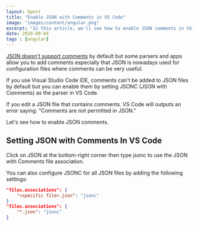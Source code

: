 ```yaml
---
layout: bpost
title: "Enable JSON with Comments in VS Code"
image: "images/content/angular.png"
excerpt: "In this article, we'll see how to enable JSON comments in VS Code."
date: 2020-09-04
tags : [angular]
---
```



[JSON doesn't support comments](https://www.techiediaries.com/json-comments/) by default but some parsers and apps allow you to add comments especially that JSON is nowadays used for configuration files where comments can be very useful.

If you use Visual Studio Code IDE, comments can't be added to JSON files by default but you can enable them by setting JSONC (JSON with Comments) as the parser in VS Code. 

If you edit a JSON file that contains comments. VS Code will outputs an error saying: "Comments are not permitted in JSON."


Let's see how to enable JSON comments.

## Setting JSON with Comments In VS Code

Click on JSON at the bottom-right corner then type jsonc to use the JSON with Comments file association.

You can also configure JSONC for all JSON files by adding the following settings:

```json
"files.associations": {
    "<specific file>.json": "jsonc"
}
"files.associations": {
    "*.json": "jsonc"
}
```
